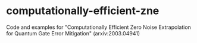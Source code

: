 # computationally-efficient-zne
Code and examples for "Computationally Efficient Zero Noise Extrapolation for Quantum Gate Error Mitigation" (arxiv:2003.04941)
